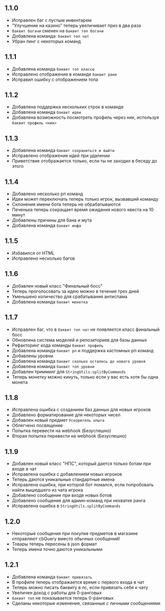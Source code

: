 ## 1.1.0

- Исправлен баг с пустым инвентарем
- "Улучшение на казино" теперь увеличивает приз в два раза
- `баквит богачи` сменен на `баквит топ богачи`
- Добавлена команда: `баквит топ чат`
- Убран пинг с некоторых команд

## 1.1.1

- Добавлена команда `баквит топ классы`
- Исправлено отображение в команде `баквит ранк`
- Исправил ошибку с отображением топа

## 1.1.2

- Добавлена поддержка нескольких строк в команде
- Добавлена команда `баквит идеи`
- Добавлена возможность посмотреть профиль через ник, используя `баквит профиль <ник>`

## 1.1.3

- Добавлена команда `баквит сохраниться и выйти`
- Исправлено отображение идей при удалении
- Приветствие отображается только, если ты не заходил в беседу до этого

## 1.1.4

- Добавлено несколько рп команд
- Идеи может переключать теперь только игрок, вызвавший команду
- Склонения имени бота теперь не обрабатываются
- Печенька теперь сокращает время ожидания нового квеста на 10 минут
- Добавлены причины для бана и мута
- Добавлена команда `баквит инфа`

## 1.1.5

- Избавился от HTML
- Исправлено несколько багов

## 1.1.6

- Добавлен новый класс "Финальный босс"
- Теперь проголосовать за идею можно в течение трех дней
- Уменьшено количество для срабатывания антиспама
- Добавлена команда `баквит монетка`

## 1.1.7

- Исправлен баг, что в `баквит топ чат` не появляется класс финальный босс
- Обновлена система моделей и репозиториев для базы данных
- Рефакторинг кода команды `баквит профиль`
- Добавлена команда `баквит рп` и поддержка кастомных рп команд
- Добавлены уровни
- Добавлена команда `баквит сколько осталось до нового уровня`
- Добавлена команда `баквит топ уровни`
- Добавлен тримминг для `StringUtils.splitByCommands`
- Теперь монетку можно кинуть, только если у вас есть хотя бы одна монета

## 1.1.8

- Исправлена ошибка с созданием баз данных для новых игроков
- Добавлено форматирование для некоторых чисел
- Добавлен новый предмет `Ускоритель опыта`
- Облегчено посвящение
- Попытка перевести на webhook (Безуспешно)
- Вторая попытка перевести на webhook (Безуспешно)

## 1.1.9

- Добавлен новый класс "НПС", который дается только ботам при входе в чат
- Исправлена ошибка с добавлением новых игроков
- Теперь даются уникальные стандартные имена
- Исправлена ошибка, при которой бот ломался, если попробовать найти вышедшего из чата игрока
- Добавлено сообщение при входе новых ботов
- Добавлено сообщение для админ-команд при нехватке ранга
- Исправлена ошибка в `StringUtils.splitByCommands`

## 1.2.0

- Некоторые сообщения при покупке предметов в магазине отправляют cbQuery вместо обычных сообщений!
- Товары теперь пересены в json формат
- Теперь имена точно даются уникальными

## 1.2.1

- Добавлена команда `баквит привязать`
- В профиле теперь отображается время с первого входа в чат
- Теперь можно писать баквиту в лс, если привязать себя к чату
- Увеличен доход с работы для 0-ранговых
- `баквит топ` не показывается теперь 0-ранговых
- Сделаны некоторые изменения, связанные с личными сообщениями